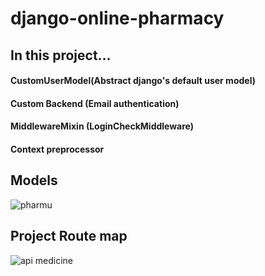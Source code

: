 # django-online-pharmacy

<h2>In this project...</h2>
<h4>CustomUserModel(Abstract django's default user model)</h4>
<h4>Custom Backend (Email authentication)</h4>
<h4>MiddlewareMixin (LoginCheckMiddleware)</h4>
<h4>Context preprocessor</h4>

## Models
![pharmu](https://user-images.githubusercontent.com/95027726/151010202-973b6950-29fc-42c0-8529-fbfc6dd1c1ca.png)

## Project Route map
![api medicine](https://user-images.githubusercontent.com/95027726/151010284-fb3ad757-2c37-4b14-ab65-b67c9e264378.jpg)
